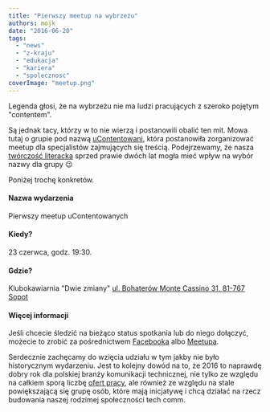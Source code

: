 ```yaml
---
title: "Pierwszy meetup na wybrzeżu"
authors: mojk
date: "2016-06-20"
tags:
  - "news"
  - "z-kraju"
  - "edukacja"
  - "kariera"
  - "spolecznosc"
coverImage: "meetup.png"
---
```


Legenda głosi, że na wybrzeżu nie ma ludzi pracujących z szeroko pojętym
"contentem".

<!--truncate-->

Są jednak tacy, którzy w to nie wierzą i postanowili obalić ten mit. Mowa tutaj
o grupie pod nazwą [uContentowani](https://www.facebook.com/ucontentowani/),
która postanowiła zorganizować meetup dla specjalistów zajmujących się treścią.
Podejrzewamy, że nasza
[twórczość literacka](http://techwriter.pl/langlydz-part-najn/) sprzed prawie
dwóch lat mogła mieć wpływ na wybór nazwy dla grupy 😉

Poniżej trochę konkretów.

#### Nazwa wydarzenia

Pierwszy meetup uContentowanych

#### Kiedy?

23 czerwca, godz. 19:30.

#### Gdzie?

Klubokawiarnia "Dwie zmiany"
[ul. Bohaterów Monte Cassino 31, 81-767 Sopot](https://www.google.pl/maps/place/Bohater%C3%B3w+Monte+Cassino+31,+Sopot/@54.443453,18.5631999,17z/data=!3m1!4b1!4m2!3m1!1s0x46fd0a90497f6bd1:0x21b3a63278c13016!6m1!1e1?hl=pl&shorturl=1)

#### Więcej informacji

Jeśli chcecie śledzić na bieżąco status spotkania lub do niego dołączyć, możecie
to zrobić za pośrednictwem
[Facebooka](https://www.facebook.com/events/138485083222881/) albo
[Meetupa](http://www.meetup.com/ucontentowani/).

Serdecznie zachęcamy do wzięcia udziału w tym jakby nie było historycznym
wydarzeniu. Jest to kolejny dowód na to, że 2016 to naprawdę dobry rok dla
polskiej branży komunikacji technicznej, nie tylko ze względu na całkiem sporą
liczbę [ofert pracy](http://techwriter.pl/category/news/oferty-pracy/), ale
również ze względu na stale powiększającą się grupę osób, które mają inicjatywę
i chcą działać na rzecz budowania naszej rodzimej społeczności tech comm.
